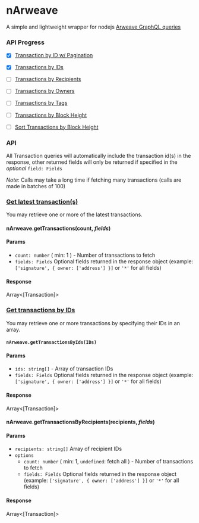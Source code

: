 # nArweave
A simple and lightweight wrapper for nodejs [Arweave GraphQL queries](https://gql-guide.vercel.app/)

### API Progress
- [X] [Transaction by ID w/ Pagination](https://gql-guide.vercel.app/#pagination)
- [X] [Transactions by IDs](https://gql-guide.vercel.app/#transaction)
- [ ] [Transactions by Recipients](https://gql-guide.vercel.app/#recipients)
- [ ] [Transactions by Owners](https://gql-guide.vercel.app/#owners)
- [ ] [Transactions by Tags](https://gql-guide.vercel.app/#tags)
- [ ] [Transactions by Block Height](https://gql-guide.vercel.app/#blockheight)
- [ ] [Sort Transactions by Block Height](https://gql-guide.vercel.app/#sorting)


### API
All Transaction queries will automatically include the transaction id(s) in the response, other returned fields will 
only be returned if specified in the *optional* `field: Fields`

*Note*: Calls may take a long time if fetching many transactions (calls are made in batches of 100)

### [Get latest transaction(s)](https://gql-guide.vercel.app/#pagination)
You may retrieve one or more of the latest transactions.

#### nArweave.getTransactions(count, *fields*)
#### Params
* `count: number` ( min: 1 ) - Number of transactions to fetch
* `fields: Fields` Optional fields returned in the response object (example: `['signature', { owner: ['address'] }]` or `'*'` for all fields)
#### Response
Array<[Transaction]>

### [Get transactions by IDs](https://gql-guide.vercel.app/#transaction)
You may retrieve one or more transactions by specifying their IDs in an array.

#### `nArweave.getTransactionsByIds(IDs)`
#### Params
* `ids: string[]` - Array of transaction IDs
* `fields: Fields` Optional fields returned in the response object (example: `['signature', { owner: ['address'] }]` or `'*'` for all fields)
#### Response
Array<[Transaction]>

#### nArweave.getTransactionsByRecipients(recipients, *fields*)
#### Params
* `recipients: string[]` Array of recipient IDs
* `options` 
  * `count: number` ( min: 1, `undefined`: fetch all ) - Number of transactions to fetch
  * `fields: Fields` Optional fields returned in the response object (example: `['signature', { owner: ['address'] }]` or `'*'` for all fields)
#### Response
Array<[Transaction]>
